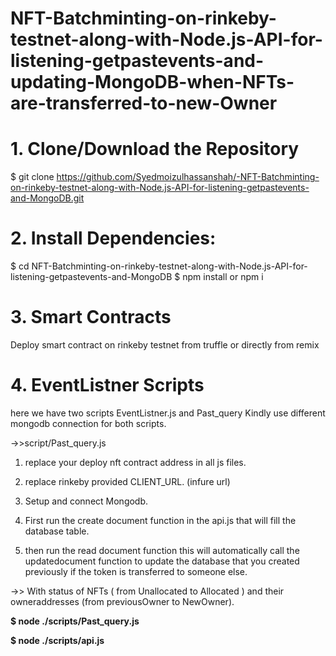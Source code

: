 # NFT-Batchminting-on-rinkeby-testnet-along-with-Node.js-API-for-listening-getpastevents-and-updating-MongoDB-when-NFTs-are-transferred-to-new-Owner


# 1. Clone/Download the Repository
$ git clone https://github.com/Syedmoizulhassanshah/-NFT-Batchminting-on-rinkeby-testnet-along-with-Node.js-API-for-listening-getpastevents-and-MongoDB.git
# 2. Install Dependencies:
$ cd NFT-Batchminting-on-rinkeby-testnet-along-with-Node.js-API-for-listening-getpastevents-and-MongoDB
$ npm install or npm i

# 3. Smart Contracts
Deploy smart contract on rinkeby testnet from truffle or directly from remix

# 4. EventListner Scripts

here we have two scripts EventListner.js and Past_query Kindly use different mongodb connection for both scripts.

->>script/Past_query.js

1. replace your deploy nft contract address in all js files.

2. replace rinkeby provided CLIENT_URL. (infure url)

3. Setup and connect Mongodb.

4. First run the create document function in the api.js that will fill the database table.

5. then run the read document function this will automatically  call the updatedocument function to update the database that you created previously if the token is transferred to someone else.

->> With status of NFTs ( from Unallocated to Allocated ) and their owneraddresses (from previousOwner to NewOwner).


**$ node ./scripts/Past_query.js**

**$ node ./scripts/api.js**
